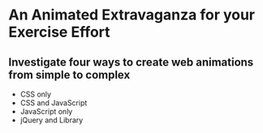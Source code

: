 An Animated Extravaganza for your Exercise Effort
=======================================================
## Investigate four ways to create web animations from simple to complex
 - CSS only
 - CSS and JavaScript
 - JavaScript only
 - jQuery and Library
 
